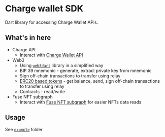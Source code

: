 # Charge wallet SDK

Dart library for accessing Charge Wallet APIs.

## What's in here

* Charge API
  * Interact with [Charge Wallet API](https://docs.chargeweb3.com/docs/overview-2)
* Web3
  * Using [`web3dart`](https://pub.dev/packages/web3dart) library in a simplified way
  * BIP 39 mnemonic - generate, extract private key from mnemonic
  * Sign off-chain transactions to transfer using relay
  * [ERC20 based tokens](https://eips.ethereum.org/EIPS/eip-20) - get balance, send, sign off-chain transactions to transfer using relay
  * Contracts - read/write
* Fuse NFT subgraph
  * Interact with [Fuse NFT subgraph](https://thegraph.com/hosted-service/subgraph/fuseio/fuse-nft) for easier NFTs data reads

## Usage

See [`example`](https://github.com/fuseio/charge_wallet_sdk/tree/master/example) folder
